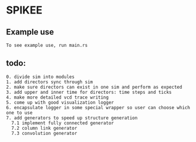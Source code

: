 # SPIKEE
  ## Example use

    To see example use, run main.rs

  ## todo: 
    0. divide sim into modules
    1. add directors sync through sim 
    2. make sure directors can exist in one sim and perform as expected
    3. add upper and inner time for directors: time steps and ticks
    4. make more detailed vcd trace writing 
    5. come up with good visualization logger 
    6. encapsulate logger in some special wrapper so user can choose which one to use
    7. add generators to speed up structure generation
      7.1 implement fully connected generator 
      7.2 column link generator
      7.3 convolution generator